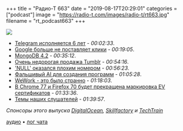 +++
title = "Радио-Т 663"
date = "2019-08-17T20:29:01"
categories = ["podcast"]
image = "https://radio-t.com/images/radio-t/rt663.jpg"
filename = "rt_podcast663"
+++

![](https://radio-t.com/images/radio-t/rt663.jpg)

- [Telegram исполняется 6 лет](https://lifehacker.ru/telegram-6-let/?utm_source=twitter) - *00:02:33*.
- [Google больше не поставляет клики](https://sparktoro.com/blog/less-than-half-of-google-searches-now-result-in-a-click/) - *00:19:05*.
- [MongoDB 4.2](https://www.mongodb.com/blog/post/mongodb-42-is-now-ga-ready-for-your-production-apps) - *00:35:12*.
- [Очень недорогая продажа Tumblr](https://www.theverge.com/2019/8/12/20802639/tumblr-verizon-sold-wordpress-blogging-yahoo-adult-content?utm_campaign=theverge) - *00:54:16*.
- ['NULL' оказался плохим номером](https://www.wired.com/story/null-license-plate-landed-one-hacker-ticket-hell/) - *00:56:23*.
- [Фальшивый AI для создания программ](https://www.theverge.com/2019/8/14/20805676/engineer-ai-artificial-intelligence-startup-app-development-outsourcing-humans) - *01:05:28*.
- [WeWork - это было странно](https://www.theverge.com/2019/8/15/20806366/we-company-wework-ipo-adam-neumann) - *01:18:03*.
- [В Chrome 77 и Firefox 70 будет прекращена маркировка EV сертификатов](http://www.opennet.ru/opennews/art.shtml?num=51271) - *01:33:36*.
- [Темы наших слушателей](https://radio-t.com/p/2019/08/13/prep-663/) - *01:39:57*.

*Спонсоры этого выпуска [DigitalOcean](https://www.digitalocean.com), [Skillfactory](https://clc.to/QCZe6A) и [TechTrain](https://techtrain.ru)*


[аудио](https://cdn.radio-t.com/rt_podcast663.mp3) • [лог чата](https://chat.radio-t.com/logs/radio-t-663.html)
<audio src="https://cdn.radio-t.com/rt_podcast663.mp3" preload="none"></audio>
